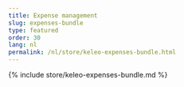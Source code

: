 ```yaml
---
title: Expense management
slug: expenses-bundle
type: featured
order: 30
lang: nl
permalink: /nl/store/keleo-expenses-bundle.html
---
```


{% include store/keleo-expenses-bundle.md %}
